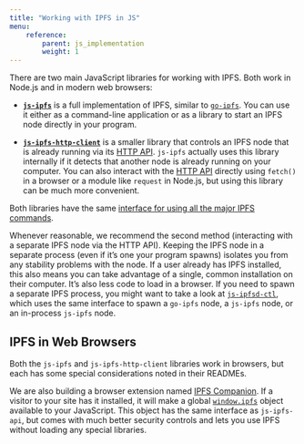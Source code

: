 ```yaml
---
title: "Working with IPFS in JS"
menu:
    reference:
        parent: js_implementation
        weight: 1
---
```


There are two main JavaScript libraries for working with IPFS. Both work in Node.js and in modern web browsers:

- **[`js-ipfs`](https://github.com/ipfs/js-ipfs)** is a full implementation of IPFS, similar to [`go-ipfs`](https://github.com/ipfs/go-ipfs). You can use it either as a command-line application or as a library to start an IPFS node directly in your program.

- **[`js-ipfs-http-client`](https://github.com/ipfs/js-ipfs-http-client)** is a smaller library that controls an IPFS node that is already running via its [HTTP API](/api/http). `js-ipfs` actually uses this library internally if it detects that another node is already running on your computer. You can also interact with the [HTTP API](/api/http) directly using `fetch()` in a browser or a module like `request` in Node.js, but using this library can be much more convenient.

Both libraries have the same [interface for using all the major IPFS commands](https://github.com/ipfs/interface-ipfs-core/tree/master/SPEC).

Whenever reasonable, we recommend the second method (interacting with a separate IPFS node via the HTTP API). Keeping the IPFS node in a separate process (even if it’s one your program spawns) isolates you from any stability problems with the node. If a user already has IPFS installed, this also means you can take advantage of a single, common installation on their computer. It’s also less code to load in a browser. If you need to spawn a separate IPFS process, you might want to take a look at [`js-ipfsd-ctl`](https://github.com/ipfs/js-ipfsd-ctl), which uses the same interface to spawn a `go-ipfs` node, a `js-ipfs` node, or an in-process `js-ipfs` node.


## IPFS in Web Browsers

Both the `js-ipfs` and `js-ipfs-http-client` libraries work in browsers, but each has some special considerations noted in their READMEs.

We are also building a browser extension named [IPFS Companion](https://github.com/ipfs-shipyard/ipfs-companion). If a visitor to your site has it installed, it will make a global [`window.ipfs`](https://github.com/ipfs-shipyard/ipfs-companion/blob/master/docs/window.ipfs.md) object available to your JavaScript. This object has the same interface as `js-ipfs-api`, but comes with much better security controls and lets you use IPFS without loading any special libraries.
